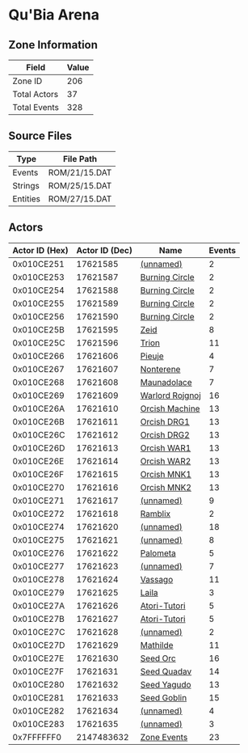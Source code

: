 # Qu'Bia Arena

## Zone Information

| Field        |   Value |
|--------------|---------|
| Zone ID      |     206 |
| Total Actors |      37 |
| Total Events |     328 |

## Source Files

| Type     | File Path     |
|----------|---------------|
| Events   | ROM/21/15.DAT |
| Strings  | ROM/25/15.DAT |
| Entities | ROM/27/15.DAT |

## Actors

| Actor ID (Hex)   |   Actor ID (Dec) | Name                                                     |   Events |
|------------------|------------------|----------------------------------------------------------|----------|
| 0x010CE251       |         17621585 | [(unnamed)](./17621585.md)                               |        2 |
| 0x010CE253       |         17621587 | [Burning Circle](./17621587%20-%20Burning%20Circle.md)   |        2 |
| 0x010CE254       |         17621588 | [Burning Circle](./17621588%20-%20Burning%20Circle.md)   |        2 |
| 0x010CE255       |         17621589 | [Burning Circle](./17621589%20-%20Burning%20Circle.md)   |        2 |
| 0x010CE256       |         17621590 | [Burning Circle](./17621590%20-%20Burning%20Circle.md)   |        2 |
| 0x010CE25B       |         17621595 | [Zeid](./17621595%20-%20Zeid.md)                         |        8 |
| 0x010CE25C       |         17621596 | [Trion](./17621596%20-%20Trion.md)                       |       11 |
| 0x010CE266       |         17621606 | [Pieuje](./17621606%20-%20Pieuje.md)                     |        4 |
| 0x010CE267       |         17621607 | [Nonterene](./17621607%20-%20Nonterene.md)               |        7 |
| 0x010CE268       |         17621608 | [Maunadolace](./17621608%20-%20Maunadolace.md)           |        7 |
| 0x010CE269       |         17621609 | [Warlord Rojgnoj](./17621609%20-%20Warlord%20Rojgnoj.md) |       16 |
| 0x010CE26A       |         17621610 | [Orcish Machine](./17621610%20-%20Orcish%20Machine.md)   |       13 |
| 0x010CE26B       |         17621611 | [Orcish DRG1](./17621611%20-%20Orcish%20DRG1.md)         |       13 |
| 0x010CE26C       |         17621612 | [Orcish DRG2](./17621612%20-%20Orcish%20DRG2.md)         |       13 |
| 0x010CE26D       |         17621613 | [Orcish WAR1](./17621613%20-%20Orcish%20WAR1.md)         |       13 |
| 0x010CE26E       |         17621614 | [Orcish WAR2](./17621614%20-%20Orcish%20WAR2.md)         |       13 |
| 0x010CE26F       |         17621615 | [Orcish MNK1](./17621615%20-%20Orcish%20MNK1.md)         |       13 |
| 0x010CE270       |         17621616 | [Orcish MNK2](./17621616%20-%20Orcish%20MNK2.md)         |       13 |
| 0x010CE271       |         17621617 | [(unnamed)](./17621617.md)                               |        9 |
| 0x010CE272       |         17621618 | [Ramblix](./17621618%20-%20Ramblix.md)                   |        2 |
| 0x010CE274       |         17621620 | [(unnamed)](./17621620.md)                               |       18 |
| 0x010CE275       |         17621621 | [(unnamed)](./17621621.md)                               |        8 |
| 0x010CE276       |         17621622 | [Palometa](./17621622%20-%20Palometa.md)                 |        5 |
| 0x010CE277       |         17621623 | [(unnamed)](./17621623.md)                               |        7 |
| 0x010CE278       |         17621624 | [Vassago](./17621624%20-%20Vassago.md)                   |       11 |
| 0x010CE279       |         17621625 | [Laila](./17621625%20-%20Laila.md)                       |        3 |
| 0x010CE27A       |         17621626 | [Atori-Tutori](./17621626%20-%20Atori-Tutori.md)         |        5 |
| 0x010CE27B       |         17621627 | [Atori-Tutori](./17621627%20-%20Atori-Tutori.md)         |        5 |
| 0x010CE27C       |         17621628 | [(unnamed)](./17621628.md)                               |        2 |
| 0x010CE27D       |         17621629 | [Mathilde](./17621629%20-%20Mathilde.md)                 |       11 |
| 0x010CE27E       |         17621630 | [Seed Orc](./17621630%20-%20Seed%20Orc.md)               |       16 |
| 0x010CE27F       |         17621631 | [Seed Quadav](./17621631%20-%20Seed%20Quadav.md)         |       14 |
| 0x010CE280       |         17621632 | [Seed Yagudo](./17621632%20-%20Seed%20Yagudo.md)         |       13 |
| 0x010CE281       |         17621633 | [Seed Goblin](./17621633%20-%20Seed%20Goblin.md)         |       15 |
| 0x010CE282       |         17621634 | [(unnamed)](./17621634.md)                               |        4 |
| 0x010CE283       |         17621635 | [(unnamed)](./17621635.md)                               |        3 |
| 0x7FFFFFF0       |       2147483632 | [Zone Events](./Zone%20Events.md)                        |       23 |